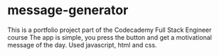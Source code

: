 # message-generator
This is a portfolio project part of the Codecademy Full Stack Engineer course
The app is simple, you press the button and get a motivational message of the day.
Used javascript, html and css.
